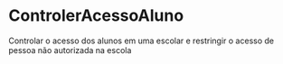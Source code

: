 # ControlerAcessoAluno
Controlar o acesso dos alunos em uma escolar e restringir o acesso de pessoa não autorizada na escola
